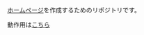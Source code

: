 [ホームページ](https://absolute-value.github.io/)を作成するためのリポジトリです。

動作用は[こちら](https://github.com/Absolute-Value/Absolute-Value.github.io)
